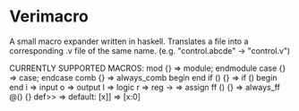 # Verimacro

A small macro expander written in haskell. 
Translates a file into a corresponding .v file of the same name.
(e.g. "control.abcde" -> "control.v")

CURRENTLY SUPPORTED MACROS:
mod {} => module; endmodule
case {} => case; endcase
comb {} => always_comb begin end
if () {} => if () begin end
i => input
o => output
l => logic
r => reg
-> => assign
ff () {} => always_ff @() {}
def>> => default: 
[x]] => [x:0]

